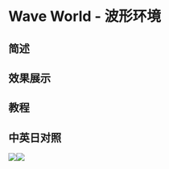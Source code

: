 # Wave World - 波形环境

## 简述

## 效果展示

## 教程

## 中英日对照

![](https://mir.yuelili.com/wp-content/uploads/user/AE/effects/AE-Effects-Simulation-Wave_World.png)![](https://mir.yuelili.com/wp-content/uploads/user/AE/effects/AE-Effects-Simulation-Wave_World_cn.png)
